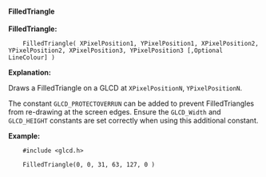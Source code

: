 <div class="section">

<div class="titlepage">

<div>

<div>

#### <span id="filledtriangle"></span>FilledTriangle

</div>

</div>

</div>

<span class="strong">**FilledTriangle:**</span>

``` screen
    FilledTriangle( XPixelPosition1, YPixelPosition1, XPixelPosition2, YPixelPosition2, XPixelPosition3, YPixelPosition3 [,Optional LineColour] )
```

<span class="strong">**Explanation:**</span>

Draws a FilledTriangle on a GLCD at `XPixelPositionN`,
`YPixelPositionN`.

The constant `GLCD_PROTECTOVERRUN` can be added to prevent
FilledTriangles from re-drawing at the screen edges. Ensure the
`GLCD_Width` and `GLCD_HEIGHT` constants are set correctly when using
this additional constant.

<span class="strong">**Example:**</span>

``` screen
    #include <glcd.h>

    FilledTriangle(0, 0, 31, 63, 127, 0 )
```

</div>
